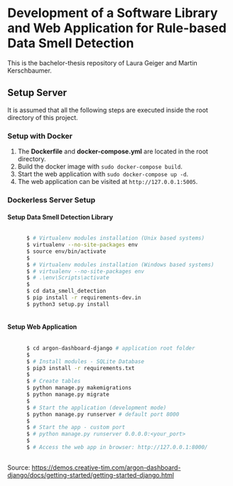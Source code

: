 # Development of a Software Library and Web Application for Rule-based Data Smell Detection
This is the bachelor-thesis repository of Laura Geiger and Martin Kerschbaumer.
## Setup Server
It is assumed that all the following steps are executed inside the root directory of this project.
### Setup with Docker

 1. The **Dockerfile** and **docker-compose.yml** are located in the root directory.
 2. Build the docker image with `sudo docker-compose build`.
 3. Start the web application with `sudo docker-compose up -d`.
 4. The web application can be visited at `http://127.0.0.1:5005`.

### Dockerless Server Setup
#### Setup Data Smell Detection Library
```bash

      $ # Virtualenv modules installation (Unix based systems)
      $ virtualenv --no-site-packages env
      $ source env/bin/activate
      $
      $ # Virtualenv modules installation (Windows based systems)
      $ # virtualenv --no-site-packages env
      $ # .\env\Scripts\activate
      $
      $ cd data_smell_detection
      $ pip install -r requirements-dev.in
      $ python3 setup.py install
     
```
#### Setup Web Application
```bash

      $ cd argon-dashboard-django # application root folder
      $
      $ # Install modules - SQLite Database
      $ pip3 install -r requirements.txt
      $
      $ # Create tables
      $ python manage.py makemigrations
      $ python manage.py migrate
      $
      $ # Start the application (development mode)
      $ python manage.py runserver # default port 8000
      $
      $ # Start the app - custom port
      $ # python manage.py runserver 0.0.0.0:<your_port>
      $
      $ # Access the web app in browser: http://127.0.0.1:8000/
      
```
Source: https://demos.creative-tim.com/argon-dashboard-django/docs/getting-started/getting-started-django.html
